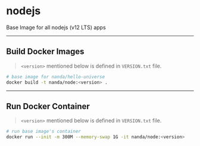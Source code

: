 # nodejs
Base Image for all nodejs (v12 LTS) apps

---
## Build Docker Images
> `<version>` mentioned below is defined in `VERSION.txt` file.
```sh
# base image for nanda/hello-universe
docker build -t nanda/node:<version> .
```

---
## Run Docker Container
> `<version>` mentioned below is defined in `VERSION.txt` file.
```sh
# run base image's container
docker run --init -m 300M --memory-swap 1G -it nanda/node:<version>
```
